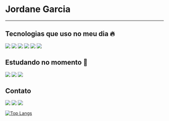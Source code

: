 # Jordane Garcia 
---
## Tecnologias que uso no meu dia 🔥
![](https://img.shields.io/badge/HTML5-E34F26?style=for-the-badge&logo=html5&logoColor=white)
![](https://img.shields.io/badge/CSS3-1572B6?style=for-the-badge&logo=css3&logoColor=white )
![](https://img.shields.io/badge/Sass-CC6699?style=for-the-badge&logo=sass&logoColor=white)
![](https://img.shields.io/badge/JavaScript-323330?style=for-the-badge&logo=javascript&logoColor=F7DF1E)
![](https://img.shields.io/badge/Figma-F24E1E?style=for-the-badge&logo=figma&logoColor=white)
![](https://img.shields.io/badge/Adobe%20Photoshop-31A8FF?style=for-the-badge&logo=Adobe%20Photoshop&logoColor=black)
## Estudando no momento 📖
![](https://img.shields.io/badge/Tailwind_CSS-38B2AC?style=for-the-badge&logo=tailwind-css&logoColor=white)
![](https://img.shields.io/badge/Bootstrap-563D7C?style=for-the-badge&logo=bootstrap&logoColor=white)
![](https://img.shields.io/badge/React-20232A?style=for-the-badge&logo=react&logoColor=61DAFB)
## Contato
[![](https://img.shields.io/badge/Instagram-E4405F?style=for-the-badge&logo=instagram&logoColor=white
)](https://www.instagram.com/jordan.maurelli/)
[![](https://img.shields.io/badge/LinkedIn-0077B5?style=for-the-badge&logo=linkedin&logoColor=white
)](https://www.linkedin.com/in/jordane-garcia-1046ab120/)
[![](https://img.shields.io/badge/Gmail-D14836?style=for-the-badge&logo=gmail&logoColor=white
)](https://malito:jordane.maurelli@gmail.com/)

[![Top Langs](https://github-readme-stats.vercel.app/api/top-langs/?username=JordaneMaurelli&show_icons=true&theme=dracula)](https://github.com/anuraghazra/github-readme-stats)
